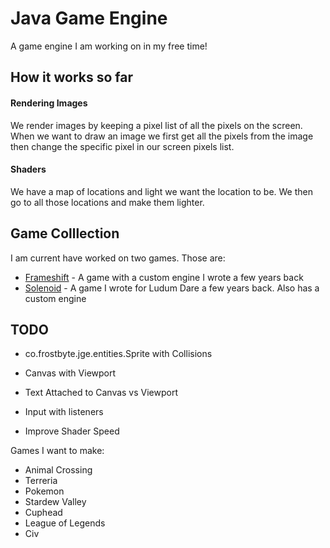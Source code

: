 # Java Game Engine
A game engine I am working on in my free time!

## How it works so far
#### Rendering Images
We render images by keeping a pixel list of all the pixels on the screen. When we want to draw an image we first get all the pixels from the image then change the specific pixel in our screen pixels list. 

#### Shaders
We have a map of locations and light we want the location to be. We then go to all those locations and make them lighter.

## Game Colllection
I am current have worked on two games. Those are:
- [Frameshift](https://github.com/Avery246813579/Frameshift) - A game with a custom engine I wrote a few years back
- [Solenoid](https://github.com/Avery246813579/Solenoid) - A game I wrote for Ludum Dare a few years back. Also has a custom engine

## TODO 
- co.frostbyte.jge.entities.Sprite with Collisions
- Canvas with Viewport
- Text Attached to Canvas vs Viewport
- Input with listeners

- Improve Shader Speed

Games I want to make: 
- Animal Crossing
- Terreria 
- Pokemon
- Stardew Valley
- Cuphead
- League of Legends 
- Civ